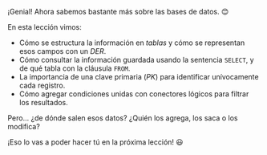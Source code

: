 ¡Genial! Ahora sabemos bastante más sobre las bases de datos. :blush:

En esta lección vimos:

* Cómo se estructura la información en _tablas_ y cómo se representan esos campos con un _DER_. 
* Cómo consultar la información guardada usando la sentencia `SELECT`, y de qué tabla con la cláusula `FROM`.
* La importancia de una clave primaria (_PK_) para identificar unívocamente cada registro.
* Cómo agregar condiciones unidas con conectores lógicos para filtrar los resultados. 


Pero... ¿de dónde salen esos datos? ¿Quién los agrega, los saca o los modifica? 

¡Eso lo vas a poder hacer tú en la próxima lección! :smiley: